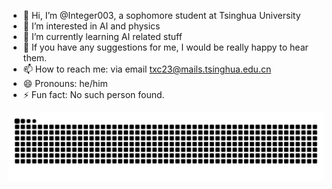 - 👋 Hi, I’m @Integer003, a sophomore student at Tsinghua University
- 👀 I’m interested in AI and physics
- 🌱 I’m currently learning AI related stuff
- 💞️ If you have any suggestions for me, I would be really happy to hear them.
- 📫 How to reach me: via email txc23@mails.tsinghua.edu.cn
- 😄 Pronouns: he/him
- ⚡ Fun fact: No such person found.

![snake](https://raw.githubusercontent.com/Integer003/Integer003/output/github-contribution-grid-snake.svg)



<!---
Integer003/Integer003 is a ✨ special ✨ repository because its `README.md` (this file) appears on your GitHub profile.
You can click the Preview link to take a look at your changes.
--->
